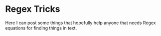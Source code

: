 # Regex Tricks

Here I can post some things that hopefully help anyone that needs Regex equations for finding things in text.
